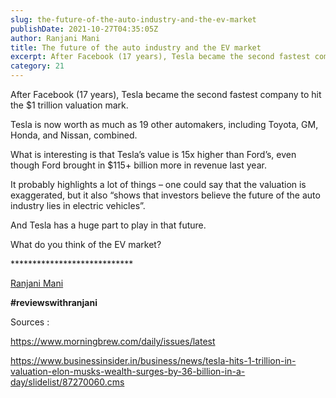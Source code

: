 ```yaml
---
slug: the-future-of-the-auto-industry-and-the-ev-market
publishDate: 2021-10-27T04:35:05Z
author: Ranjani Mani
title: The future of the auto industry and the EV market 
excerpt: After Facebook (17 years), Tesla became the second fastest company to hit the $1 trillion valuation mark. Tesla is now worth as much as 19 other automakers, including Toyota, GM, Honda, and Nissan, combined. What is interesting is that Tesla’s value is 15x higher than Ford’s, even though Ford brought in $115+ billion more in revenue last year. It  ... 
category: 21
---
```


After Facebook (17 years), Tesla became the second fastest company to hit the $1 trillion valuation mark.

Tesla is now worth as much as 19 other automakers, including Toyota, GM, Honda, and Nissan, combined.

What is interesting is that Tesla’s value is 15x higher than Ford’s, even though Ford brought in $115+ billion more in revenue last year.

It probably highlights a lot of things – one could say that the valuation is exaggerated, but it also “shows that investors believe the future of the auto industry lies in electric vehicles”.

And Tesla has a huge part to play in that future.

What do you think of the EV market?

\*\*\*\*\*\*\*\*\*\*\*\*\*\*\*\*\*\*\*\*\*\*\*\*\*\*\*\*

[Ranjani Mani](https://www.linkedin.com/feed/#)

**#reviewswithranjani**

Sources :

https://www.morningbrew.com/daily/issues/latest

https://www.businessinsider.in/business/news/tesla-hits-1-trillion-in-valuation-elon-musks-wealth-surges-by-36-billion-in-a-day/slidelist/87270060.cms